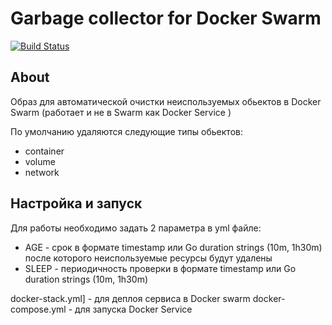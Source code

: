 # Garbage collector for Docker Swarm

[![Build Status](https://cd.malinin.com/api/badges/DOCKER/docker_gc/status.svg)](https://cd.malinin.com/DOCKER/docker_gc)

## About 

Образ для автоматической очистки неиспользуемых обьектов в  Docker Swarm (работает и не в Swarm как Docker Service )

По умолчанию удаляются следующие типы обьектов:
- container
- volume
- network

## Настройка и запуск

Для работы необходимо задать 2 параметра в yml файле:
* AGE - срок в формате timestamp или Go duration strings (10m, 1h30m) после которого неиспользуемые ресурсы будут удалены
* SLEEP - периодичность проверки в формате timestamp или Go duration strings (10m, 1h30m)

docker-stack.yml] - для деплоя сервиса в  Docker swarm
docker-compose.yml - для запуска Docker Service

